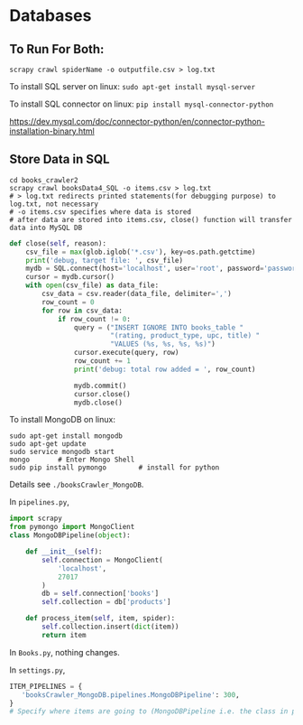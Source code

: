# Databases

## To Run For Both:

```shell
scrapy crawl spiderName -o outputfile.csv > log.txt 
```

To install SQL server on linux: `sudo apt-get install mysql-server`

To install SQL connector on linux: `pip install mysql-connector-python`

<https://dev.mysql.com/doc/connector-python/en/connector-python-installation-binary.html>

## Store Data in SQL

```shell
cd books_crawler2
scrapy crawl booksData4_SQL -o items.csv > log.txt
# > log.txt redirects printed statements(for debugging purpose) to log.txt, not necessary
# -o items.csv specifies where data is stored
# after data are stored into items.csv, close() function will transfer data into MySQL DB
```
```python
def close(self, reason):
    csv_file = max(glob.iglob('*.csv'), key=os.path.getctime)
    print('debug, target file: ', csv_file)
    mydb = SQL.connect(host='localhost', user='root', password='password', database='booksDB')
    cursor = mydb.cursor()
    with open(csv_file) as data_file:
        csv_data = csv.reader(data_file, delimiter=',')
        row_count = 0
        for row in csv_data:
            if row_count != 0:
                query = ("INSERT IGNORE INTO books_table "
                         "(rating, product_type, upc, title) "
                         "VALUES (%s, %s, %s, %s)")
                cursor.execute(query, row)
                row_count += 1
                print('debug: total row added = ', row_count)

                mydb.commit()
                cursor.close()
                mydb.close()
```

To install MongoDB on linux: 

```shell
sudo apt-get install mongodb
sudo apt-get update
sudo service mongodb start
mongo		# Enter Mongo Shell
sudo pip install pymongo		# install for python
```

Details see `./booksCrawler_MongoDB`.

In `pipelines.py`,

```python
import scrapy
from pymongo import MongoClient
class MongoDBPipeline(object):

    def __init__(self):
        self.connection = MongoClient(
            'localhost',
            27017
        )
        db = self.connection['books']
        self.collection = db['products']

    def process_item(self, item, spider):
        self.collection.insert(dict(item))
        return item
```

In `Books.py`, nothing changes.

In `settings.py`,

```python
ITEM_PIPELINES = {
   'booksCrawler_MongoDB.pipelines.MongoDBPipeline': 300,
}
# Specify where items are going to (MongoDBPipeline i.e. the class in pipeline.py).
```



